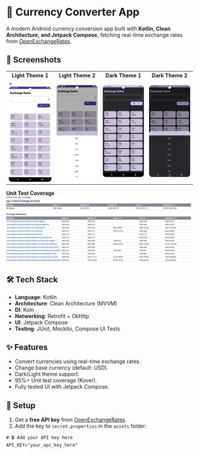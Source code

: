 # 💱 Currency Converter App  

A modern Android currency conversion app built with **Kotlin, Clean Architecture, and Jetpack Compose**, fetching real-time exchange rates from [OpenExchangeRates](https://openexchangerates.org/).  

## 📸 Screenshots  

<table>
  <tr>
    <td align="center"><strong>Light Theme 1</strong></td>
    <td align="center"><strong>Light Theme 2</strong></td>
    <td align="center"><strong>Dark Theme 1</strong></td>
    <td align="center"><strong>Dark Theme 2</strong></td>
  </tr>
  <tr>
    <td>< <img src="images/screen1_light.png" width="250" /></td>
    <td> <img src="images/screen2_light.png" width="250" /> </td>
    <td><img src="images/screen1_dark.png" width="250" /></td>
    <td><img src="images/screen2_dark.png" width="250" /></td>
  </tr>
</table>

**Unit Test Coverage**  
![Kover Report](images/kover.png)  

## 🛠 Tech Stack  
- **Language**: Kotlin  
- **Architecture**: Clean Architecture (MVVM)  
- **DI**: Koin  
- **Networking**: Retrofit + OkHttp  
- **UI**: Jetpack Compose  
- **Testing**: JUnit, Mockito, Compose UI Tests  

## ✨ Features  
- Convert currencies using real-time exchange rates.  
- Change base currency (default: USD).  
- Dark/Light theme support.  
- 95%+ Unit test coverage (Kover).  
- Fully tested UI with Jetpack Compose.  

## 🚀 Setup  
1. Get a **free API key** from [OpenExchangeRates](https://openexchangerates.org/signup).  
2. Add the key to `secret.properties` in the `assets` folder:  

```properties
# 🔒 Add your API key here  
API_KEY="your_api_key_here"  
